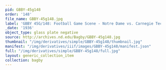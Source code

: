 ```yaml
---
pid: GBBY-45g148
order: '148'
file_name: GBBY-45g148.jpg
label: 'GBBY 45G/148: Football Game Scene - Notre Dame vs. Carnegie Tech - 1936'
_date: '1936'
object_type: glass plate negative
source: http://archives.nd.edu/Bagby/GBBY-45g148.jpg
thumbnail: "/img/derivatives/simple/GBBY-45g148/thumbnail.jpg"
manifest: "/img/derivatives/iiif/images/GBBY-45g148/manifest.json"
full: "/img/derivatives/simple/GBBY-45g148/full.jpg"
layout: generic_collection_item
collection: bagby
---
```

